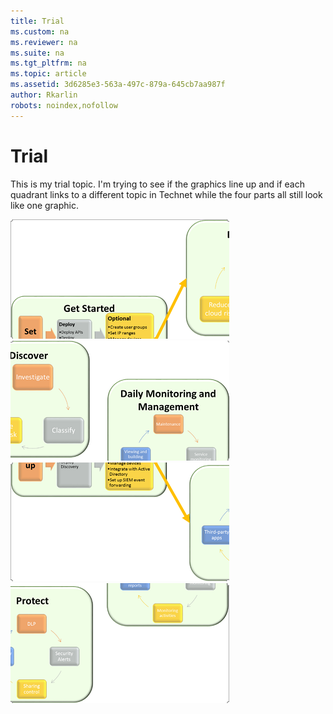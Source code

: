 ```yaml
---
title: Trial
ms.custom: na
ms.reviewer: na
ms.suite: na
ms.tgt_pltfrm: na
ms.topic: article
ms.assetid: 3d6285e3-563a-497c-879a-645cb7aa987f
author: Rkarlin
robots: noindex,nofollow
---
```

# Trial
This is my trial topic. I'm trying to see if the graphics line up and if each quadrant links to a different topic in Technet while the four parts all still look like one graphic.

![](../Image/Install_Adallom.png)![](../Image/Manage_Adallom.png)
![](../Image/Trial_3.png)![](../Image/Trial_4.png)

